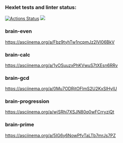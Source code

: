### Hexlet tests and linter status:
[![Actions Status](https://github.com/dim4ic/python-project-49/workflows/hexlet-check/badge.svg)](https://github.com/dim4ic/python-project-49/actions)
<a href="https://codeclimate.com/github/dim4ic/python-project-49/maintainability"><img src="https://api.codeclimate.com/v1/badges/23baf5be06f7f9665f9a/maintainability" /></a>

### brain-even  
https://asciinema.org/a/Fbz9tyhTw1ncpmJz2lVl06BkV

### brain-calc
https://asciinema.org/a/1yOSuuzxPhKVwuS7tXEsn6RRv

### brain-gcd
https://asciinema.org/a/0Mu7ODRjtOFlmS2U2KxSlHylU

### brain-progression
https://asciinema.org/a/wjSRhi7XSJN80q0wFCrryziQt

### brain-prime
https://asciinema.org/a/5IG6y6NowPfvTaLTb7mrJs7PZ

